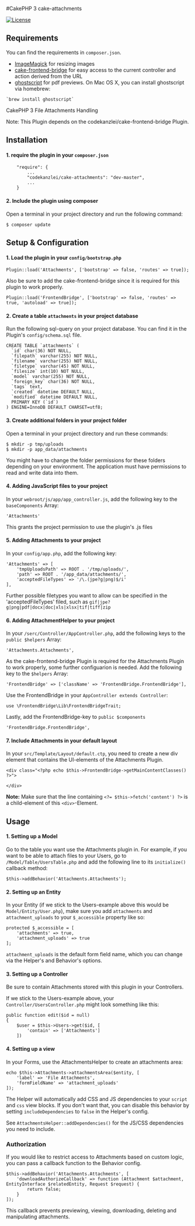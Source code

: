 #CakePHP 3 cake-attachments

[![License](https://img.shields.io/badge/license-MIT-brightgreen.svg?style=flat-square)](LICENSE.txt)

## Requirements

You can find the requirements in `composer.json`.

- [ImageMagick](http://www.imagemagick.org/script/binary-releases.php) for resizing images
- [cake-frontend-bridge](https://github.com/scherersoftware/cake-frontend-bridge) for easy access to the current controller and action derived from the URL
- [ghostscript](http://ghostscript.com/download/) for pdf previews. On Mac OS X, you can install ghostscript via homebrew:

 ```
 `brew install ghostscript`
 ```

CakePHP 3 File Attachments Handling

Note: This Plugin depends on the codekanzlei/cake-frontend-bridge Plugin.

## Installation

#### 1. require the plugin in your `composer.json`

		"require": {
			...
			"codekanzlei/cake-attachments": "dev-master",
			...
		}

#### 2. Include the plugin using composer

Open a terminal in your project directory and run the following command:

	$ composer update

## Setup & Configuration

#### 1. Load the plugin in your `config/bootstrap.php`

	Plugin::load('Attachments', ['bootstrap' => false, 'routes' => true]);

Also be sure to add the cake-frontend-bridge since it is required for this plugin to work properly.

	Plugin::load('FrontendBridge', ['bootstrap' => false, 'routes' => true, 'autoload' => true]);

#### 2. Create a table `attachments` in your project database

Run the following sql-query on your project database. You can find it in the Plugin's `config/schema.sql` file.

	CREATE TABLE `attachments` (
	  `id` char(36) NOT NULL,
	  `filepath` varchar(255) NOT NULL,
	  `filename` varchar(255) NOT NULL,
	  `filetype` varchar(45) NOT NULL,
	  `filesize` int(10) NOT NULL,
	  `model` varchar(255) NOT NULL,
	  `foreign_key` char(36) NOT NULL,
	  `tags` text,
	  `created` datetime DEFAULT NULL,
	  `modified` datetime DEFAULT NULL,
	  PRIMARY KEY (`id`)
	) ENGINE=InnoDB DEFAULT CHARSET=utf8;

#### 3. Create additional folders in your project folder

Open a terminal in your project directory and run these commands:

	$ mkdir -p tmp/uploads
	$ mkdir -p app_data/attachments

You might have to change the folder permissions for these folders depending on your environment. The application must have permissions to read and write data into them.

#### 4. Adding JavaScript files to your project

In your `webroot/js/app/app_controller.js`, add the following key to the `baseComponents` Array:

	'Attachments'

This grants the project permission to use the plugin's .js files

#### 5. Adding Attachments to your project

In your `config/app.php`, add the following key:

    'Attachments' => [
        'tmpUploadsPath' => ROOT . '/tmp/uploads/',
        'path' => ROOT . '/app_data/attachments/',
        'acceptedFileTypes' => '/\.(jpe?g|png)$/i'
    ],

Further possible filetypes you want to allow can be specified in the 'acceptedFileTypes' filed, such as `gif|jpe?g|png|pdf|docx|doc|xls|xlsx|tif|tiff|zip`

#### 6. Adding AttachmentHelper to your project

In your `/serc/Controller/AppController.php`, add the following keys to the `public $helpers` Array:

	'Attachments.Attachments',

As the cake-frontend-bridge Plugin is required for the Attachments Plugin to work properly, some further configuarion is needed. Add the following key to the `$helpers` Array:

	'FrontendBridge' => ['className' => 'FrontendBridge.FrontendBridge'],

Use the FrontendBridge in your `AppController extends Controller`:

	use \FrontendBridge\Lib\FrontendBridgeTrait;

Lastly, add the FrontendBridge-key to `public $components`

	'FrontendBridge.FrontendBridge',


#### 7. Include Attachments in your default layout

In your `src/Template/Layout/default.ctp`, you need to create a new div element that contains the UI-elements of the Attachments Plugin.

	<div class="<?php echo $this->FrontendBridge->getMainContentClasses() ?>">

	</div>

**Note:** Make sure that the line containing `<?= $this->fetch('content') ?>` is a child-element of this `<div>`-Element.

## Usage


#### 1. Setting up a Model

Go to the table you want use the Attachments plugin in. For example, if you want to be able to attach files to your Users, go to `/Model/Table/UsersTable.php` and add the following line to its `initialize()` callback method:

    $this->addBehavior('Attachments.Attachments');

#### 2. Setting up an Entity

In your Entity (if we stick to the Users-example above this would be `Model/Entity/User.php`), make sure you add `attachments` and `attachment_uploads` to your `$_accessible` property like so:

    protected $_accessible = [
        'attachments' => true,
        'attachment_uploads' => true
    ];

`attachment_uploads` is the default form field name, which you can change via the Helper's and Behavior's options.

#### 3. Setting up a Controller

Be sure to contain Attachments stored with this plugin in your Controllers.

If we stick to the Users-example above, your `Controller/UsersController.php` might look something like this:

	public function edit($id = null)
    {
        $user = $this->Users->get($id, [
            'contain' => ['Attachments']
        ])

#### 4. Setting up a view

In your Forms, use the AttachmentsHelper to create an attachments area:

    echo $this->Attachments->attachmentsArea($entity, [
        'label' => 'File Attachments',
        'formFieldName' => 'attachment_uploads'
    ]);

The Helper will automatically add CSS and JS dependencies to your `script` and `css` view blocks. If you don't
want that, you can disable this behavior by setting `includeDependencies` to `false` in the Helper's config.

See `AttachmentsHelper::addDependencies()` for the JS/CSS dependencies you need to include.

### Authorization

If you would like to restrict access to Attachments based on custom logic, you can pass a callback function to the Behavior config.

    $this->addBehavior('Attachments.Attachments', [
        'downloadAuthorizeCallback' => function (Attachment $attachment, EntityInterface $relatedEntity, Request $request) {
            return false;
        }
    ]);

This callback prevents previewing, viewing, downloading, deleting and manipulating attachments.

